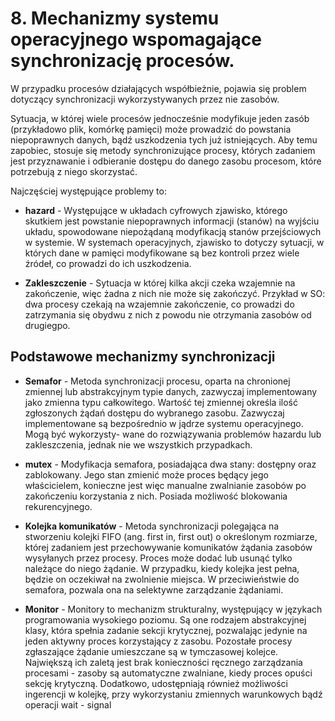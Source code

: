 # 8. Mechanizmy systemu operacyjnego wspomagające synchronizację procesów.
W przypadku procesów działających współbieżnie, pojawia się problem dotyczący synchronizacji wykorzystywanych przez nie zasobów. 

Sytuacja, w której wiele procesów jednocześnie modyfikuje jeden zasób (przykładowo plik, komórkę pamięci) może prowadzić do powstania niepoprawnych danych, bądź uszkodzenia tych już istniejących. Aby temu zapobiec, stosuje
się metody synchronizujące procesy, których zadaniem jest przyznawanie i odbieranie dostępu do danego zasobu procesom, które potrzebują z niego skorzystać. 

Najczęściej występujące problemy to:

- **hazard** -   Występujące w układach cyfrowych zjawisko, którego skutkiem jest powstanie niepoprawnych informacji (stanów) na wyjściu układu, spowodowane niepożądaną modyfikacją stanów przejściowych w systemie. W systemach operacyjnych, zjawisko to dotyczy sytuacji, w których dane w pamięci modyfikowane są bez kontroli przez wiele źródeł, co prowadzi do ich uszkodzenia.

- **Zakleszczenie** - Sytuacja w której kilka akcji czeka wzajemnie na zakończenie, więc żadna z nich nie może się zakończyć. Przykład w SO: dwa procesy czekają na wzajemnie zakończenie, co prowadzi do zatrzymania się obydwu z nich z powodu nie otrzymania zasobów od drugiegpo.


## Podstawowe mechanizmy synchronizacji 

- **Semafor** - Metoda synchronizacji procesu, oparta na chronionej zmiennej lub abstrakcyjnym typie danych, zazwyczaj implementowany jako zmienna typu całkowitego. Wartość tej zmiennej określa ilość zgłoszonych żądań dostępu do wybranego zasobu. Zazwyczaj implementowane są bezpośrednio w jądrze systemu operacyjnego. Mogą być wykorzysty-
wane do rozwiązywania problemów hazardu lub zakleszczenia, jednak nie we wszystkich przypadkach.

- **mutex** - Modyfikacja semafora, posiadająca dwa stany: dostępny oraz zablokowany. Jego stan zmienić może proces będący jego właścicielem, konieczne jest więc manualne zwalnianie zasobów po zakończeniu korzystania z nich. Posiada możliwość blokowania
rekurencyjnego.

- **Kolejka komunikatów** - Metoda synchronizacji polegająca na stworzeniu kolejki FIFO (ang. first in, first out) o określonym rozmiarze, której zadaniem jest przechowywanie komunikatów żądania zasobów wysyłanych przez procesy. Proces może dodać lub usunąć tylko należące do niego żądanie. W przypadku, kiedy kolejka jest pełna, będzie on oczekiwał na zwolnienie miejsca. W przeciwieństwie do semafora, pozwala ona na selektywne zarządzanie żądaniami.

- **Monitor** - Monitory to mechanizm strukturalny, występujący w językach programowania wysokiego poziomu. Są one rodzajem abstrakcyjnej klasy, która spełnia zadanie sekcji krytycznej, pozwalając jedynie na jeden aktywny proces korzystający z zasobu. Pozostałe procesy zgłaszające żądanie umieszczane są w tymczasowej kolejce. Największą ich zaletą jest brak konieczności ręcznego zarządzania procesami - zasoby są automatyczne zwalniane, kiedy proces opuści sekcję krytyczną. Dodatkowo, udostępniają również możliwości ingerencji w kolejkę, przy wykorzystaniu zmiennych warunkowych bądź operacji wait - signal

